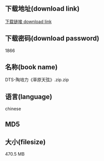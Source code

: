 ## 下载地址(download link)
[下载链接 download link](https://voluble-croquembouche-d321dc.netlify.app/?s=DTS-%E9%99%B6%E5%9F%B9%E5%8A%9B%E3%80%8A%E8%8D%89%E5%8E%9F%E5%A4%A9%E5%BC%A6%E3%80%8B.zip)

## 下载密码(download password)
1866

## 名称(book name)
DTS-陶培力《草原天弦》.zip.zip

## 语言(language)
chinese

## MD5


## 大小(filesize)
470.5 MB
